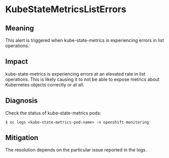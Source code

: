 # KubeStateMetricsListErrors

## Meaning

This alert is triggered when kube-state-metrics is experiencing errors in list operations.

## Impact

kube-state-metrics is experiencing errors at an elevated rate in list operations. This is likely causing it to not be able to expose metrics about Kubernetes objects correctly or at all.

## Diagnosis

Check the status of kube-state-metrics pods:

```console
$ oc logs <kube-state-metrics-pod-name> -n openshift-monitoring
```

## Mitigation

The resolution depends on the particular issue reported in the logs.
